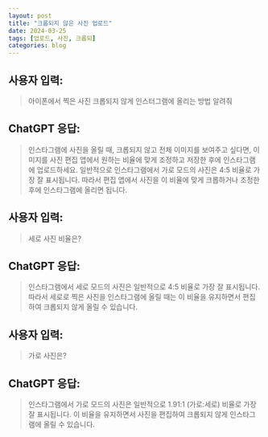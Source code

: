```yaml
---
layout: post
title: "크롭되지 않은 사진 업로드"
date: 2024-03-25
tags: [업로드, 사진, 크롭되]
categories: blog
---
```


## 사용자 입력:
> 아이폰에서 찍은 사진 크롭되지 않게 인스터그램에 올리는 방법 알려줘

## ChatGPT 응답:
> 인스타그램에 사진을 올릴 때, 크롭되지 않고 전체 이미지를 보여주고 싶다면, 이미지를 사진 편집 앱에서 원하는 비율에 맞게 조정하고 저장한 후에 인스타그램에 업로드하세요. 일반적으로 인스타그램에서 가로 모드의 사진은 4:5 비율로 가장 잘 표시됩니다. 따라서 편집 앱에서 사진을 이 비율에 맞게 크롭하거나 조정한 후에 인스타그램에 올리면 됩니다.

## 사용자 입력:
> 세로 사진 비율은?

## ChatGPT 응답:
> 인스타그램에서 세로 모드의 사진은 일반적으로 4:5 비율로 가장 잘 표시됩니다. 따라서 세로로 찍은 사진을 인스타그램에 올릴 때는 이 비율을 유지하면서 편집하여 크롭되지 않게 올릴 수 있습니다.

## 사용자 입력:
> 가로 사진은?

## ChatGPT 응답:
> 인스타그램에서 가로 모드의 사진은 일반적으로 1.91:1 (가로:세로) 비율로 가장 잘 표시됩니다. 이 비율을 유지하면서 사진을 편집하여 크롭되지 않게 인스타그램에 올릴 수 있습니다.

